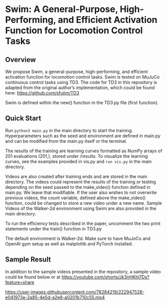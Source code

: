 # Swim: A General-Purpose, High-Performing, and Efficient Activation Function for Locomotion Control Tasks

## Overview
We propose Swim, a general-purpose, high-performing, and efficient activation function for locomotion control tasks. Swim is tested on MuJuCo continuous control tasks using TD3. The code for TD3 in this repository is adapted from the original author’s implementation, which could be found here: https://github.com/sfujim/TD3

Swim is defined within the new() function in the TD3.py file (first function).

## Quick Start

Run `python3 main.py` in the main directory to start the training. Hyperparameters such as the seed and environment are defined in main.py and can be modified from the main.py itself or the terminal. 

The results of the training are learning curves formatted as NumPy arrays of 201 evaluations (201,), stored under /results. To visualize the learning curves, see the examples provided in vis.py and `run vis.py` in the main directory. 

Videos are also created after training ends and are stored in the main directory. The videos could represent the results of the training or testing depending on the seed passed to the make_video() function defined in main.py. We leave that modifiable. If the user also wishes to not overwrite previous videos, the count variable, defined above the make_video() function, could be changed to store a new video under a new name. Sample Videos of the Walker-2d environment using Swim are also provided in the main directory.

To run the efficiency tests described in the paper, uncomment the two print statements under the train() function in TD3.py 

The default environment is Walker-2d. Make sure to have MuJoCo and OpenAI gym setup as well as matplotlib and PyTorch installed.

## Sample Result
In addition to the sample videos presented in the repository, a sample video could be found below or at https://youtube.com/shorts/Jk3nHKhl7Ds?feature=share


https://user-images.githubusercontent.com/78284219/222947528-e041973e-2a85-4e5d-a2e8-a0201b710c55.mp4


